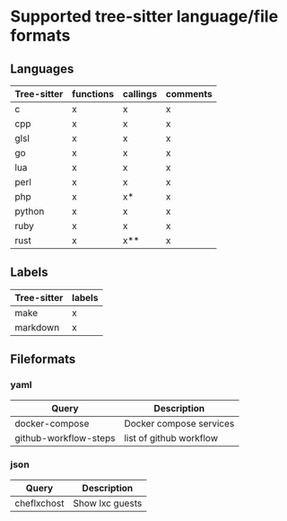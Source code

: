 # Supported tree-sitter language/file formats

## Languages

| Tree-sitter | functions | callings | comments 
| ----------- | ----------- | ----------- | --- |
| c | x | x | x |
| cpp | x | x | x |
| glsl | x | x | x |
| go | x | x | x |
| lua | x | x | x
| perl | x | x | x
| php | x | x* | x
| python | x | x | x
| ruby | x | x | x
| rust | x | x** | x

## Labels

| Tree-sitter | labels |
| ----------- | --- |
| make | x |
| markdown | x |

## Fileformats

### yaml

| Query | Description |
| ----------- | --- |
| docker-compose | Docker compose services  |
| github-workflow-steps | list of github workflow |

### json

| Query | Description |
| ----------- | --- |
| cheflxchost | Show lxc guests |
